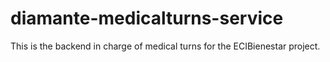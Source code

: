 # diamante-medicalturns-service
This is the backend in charge of medical turns for the ECIBienestar project.

